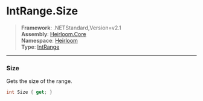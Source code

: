 # IntRange.Size

> **Framework**: .NETStandard,Version=v2.1  
> **Assembly**: [Heirloom.Core][0]  
> **Namespace**: [Heirloom][0]  
> **Type**: [IntRange][1]  

--------------------------------------------------------------------------------

### Size

Gets the size of the range.

```cs
int Size { get; }
```

[0]: ../Heirloom.Core.md
[1]: Heirloom.IntRange.md
